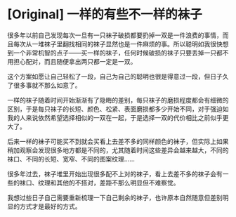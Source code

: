 # [Original] 一样的有些不一样的袜子


很多年以前自己发现每次一旦有一只袜子破损都要扔掉一双是一件浪费的事情，而且每次从一堆袜子里翻找相同的袜子显然也是一件麻烦的事。所以聪明如我很快想到一个非常机智的点子——买一样的袜子，任何时候破损的袜子只要丢掉一只都不用担心配对，而且随便拿出两只都一定是一双。

这个方案如愿让自己轻松了一段，自己为自己的聪明也很是得意过一段，但日子久了很多事就不那么如意了。

一样的袜子随着时间开始渐渐有了隐晦的差别，每只袜子的磨损程度都会有细微的区别，于是每只袜子的长短、颜色、松紧、表面磨损都多少开始不同，对于强迫如我的人来说依然希望选择相似的一双在一起，于是选择一双的代价相比之前似乎更大了。

后来一样的袜子可能买不到就会买看上去差不多的同样颜色的袜子，但实际上如果稍加观察会发现很多地方都是不同的，尤其随着时间这些差异会越来越大，不同的袜口、不同的长短、宽窄、不同的图案纹理……

很多年过去，袜子堆里开始出现很多配不上对的袜子，看上去差不多的袜子会有一些的袜口、纹理和其他的不搭对，差距不那么明显但不难察觉。

我想过些日子自己需要重新梳理一下自己剩余的袜子，也许原本自然随意但差别明显的方式才是最好的方式。
